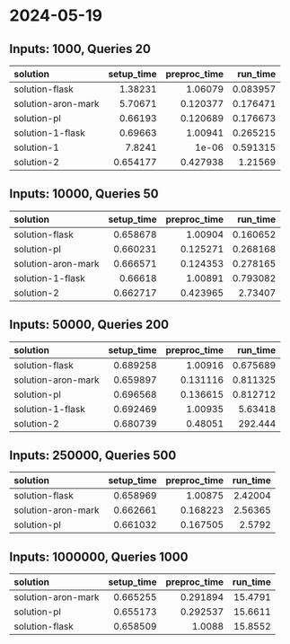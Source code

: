 # 2024-05-19

## Inputs: 1000, Queries 20

| solution           |   setup_time |   preproc_time |   run_time |
|:-------------------|-------------:|---------------:|-----------:|
| solution-flask     |     1.38231  |       1.06079  |   0.083957 |
| solution-aron-mark |     5.70671  |       0.120377 |   0.176471 |
| solution-pl        |     0.66193  |       0.120689 |   0.176673 |
| solution-1-flask   |     0.69663  |       1.00941  |   0.265215 |
| solution-1         |     7.8241   |       1e-06    |   0.591315 |
| solution-2         |     0.654177 |       0.427938 |   1.21569  |

## Inputs: 10000, Queries 50

| solution           |   setup_time |   preproc_time |   run_time |
|:-------------------|-------------:|---------------:|-----------:|
| solution-flask     |     0.658678 |       1.00904  |   0.160652 |
| solution-pl        |     0.660231 |       0.125271 |   0.268168 |
| solution-aron-mark |     0.666571 |       0.124353 |   0.278165 |
| solution-1-flask   |     0.66618  |       1.00891  |   0.793082 |
| solution-2         |     0.662717 |       0.423965 |   2.73407  |

## Inputs: 50000, Queries 200

| solution           |   setup_time |   preproc_time |   run_time |
|:-------------------|-------------:|---------------:|-----------:|
| solution-flask     |     0.689258 |       1.00916  |   0.675689 |
| solution-aron-mark |     0.659897 |       0.131116 |   0.811325 |
| solution-pl        |     0.696568 |       0.136615 |   0.812712 |
| solution-1-flask   |     0.692469 |       1.00935  |   5.63418  |
| solution-2         |     0.680739 |       0.48051  | 292.444    |

## Inputs: 250000, Queries 500

| solution           |   setup_time |   preproc_time |   run_time |
|:-------------------|-------------:|---------------:|-----------:|
| solution-flask     |     0.658969 |       1.00875  |    2.42004 |
| solution-aron-mark |     0.662661 |       0.168223 |    2.56365 |
| solution-pl        |     0.661032 |       0.167505 |    2.5792  |

## Inputs: 1000000, Queries 1000

| solution           |   setup_time |   preproc_time |   run_time |
|:-------------------|-------------:|---------------:|-----------:|
| solution-aron-mark |     0.665255 |       0.291894 |    15.4791 |
| solution-pl        |     0.655173 |       0.292537 |    15.6611 |
| solution-flask     |     0.658509 |       1.0088   |    15.8552 |